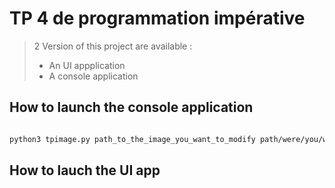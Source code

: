 # TP 4 de programmation impérative

  

> 2  Version of this project are available : 
>- An UI appplication
>-  A console application
>

  

## How to launch the console application

  

```bash

python3 tpimage.py path_to_the_image_you_want_to_modify path/were/you/want/to/save/YourFile.png

```

  

## How to lauch the UI app